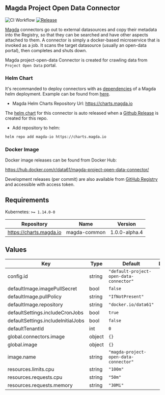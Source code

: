 ## Magda Project Open Data Connector

![CI Workflow](https://github.com/magda-io/magda-project-open-data-connector/workflows/Main%20CI%20Workflow/badge.svg?branch=master) [![Release](https://img.shields.io/github/release/magda-io/magda-project-open-data-connector.svg)](https://github.com/magda-io/magda-project-open-data-connector/releases)

[Magda](https://github.com/magda-io/magda) connectors go out to external datasources and copy their metadata into the Registry, so that they can be searched and have other aspects attached to them. A connector is simply a docker-based microservice that is invoked as a job. It scans the target datasource (usually an open-data portal), then completes and shuts down.

Magda project-open-data Connector is created for crawling data from `Project Open Data` portal.

### Helm Chart

It's recommanded to deploy connectors with as [dependencies](https://helm.sh/docs/topics/chart_best_practices/dependencies/) of a Magda helm deployment. Example can be found from [here](https://github.com/magda-io/magda-config).

-   Magda Helm Charts Repository Url: https://charts.magda.io

The [helm chart](https://helm.sh/docs/topics/charts/) for this connector is auto released when a [Github Release](https://help.github.com/en/github/administering-a-repository/creating-releases) is created for this repo.

-   Add repository to helm:

```bash
helm repo add magda-io https://charts.magda.io
```

### Docker Image

Docker image releases can be found from Docker Hub:

https://hub.docker.com/r/data61/magda-project-open-data-connector/

Development releases (per commit) are also available from [GitHub Registry](https://github.com/magda-io/magda-project-open-data-connector/packages) and accessible with access token.

## Requirements

Kubernetes: `>= 1.14.0-0`

| Repository              | Name         | Version       |
| ----------------------- | ------------ | ------------- |
| https://charts.magda.io | magda-common | 1.0.0-alpha.4 |

## Values

| Key                                | Type   | Default                                 | Description |
| ---------------------------------- | ------ | --------------------------------------- | ----------- |
| config.id                          | string | `"default-project-open-data-connector"` |             |
| defaultImage.imagePullSecret       | bool   | `false`                                 |             |
| defaultImage.pullPolicy            | string | `"IfNotPresent"`                        |             |
| defaultImage.repository            | string | `"docker.io/data61"`                    |             |
| defaultSettings.includeCronJobs    | bool   | `true`                                  |             |
| defaultSettings.includeInitialJobs | bool   | `false`                                 |             |
| defaultTenantId                    | int    | `0`                                     |             |
| global.connectors.image            | object | `{}`                                    |             |
| global.image                       | object | `{}`                                    |             |
| image.name                         | string | `"magda-project-open-data-connector"`   |             |
| resources.limits.cpu               | string | `"100m"`                                |             |
| resources.requests.cpu             | string | `"50m"`                                 |             |
| resources.requests.memory          | string | `"30Mi"`                                |             |
